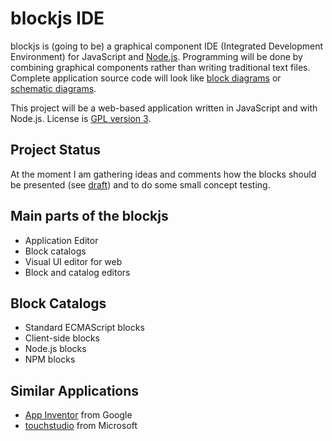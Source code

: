 
blockjs IDE
================================

blockjs is (going to be) a graphical component IDE (Integrated Development 
Environment) for JavaScript and [Node.js](http://www.nodejs.org). Programming 
will be done by combining graphical components rather than writing traditional 
text files. Complete application source code will look like [block 
diagrams](http://en.wikipedia.org/wiki/Block_diagram) or [schematic 
diagrams](http://en.wikipedia.org/wiki/Schematics).

This project will be a web-based application written in JavaScript and with 
Node.js. License is [GPL version 3](https://github.com/jheusala/blockjs/blob/master/COPYING).

Project Status
-------------

At the moment I am gathering ideas and comments how the blocks should be 
presented (see 
[draft](https://github.com/jheusala/blockjs/blob/master/doc/draft-of-component-specs.png)) 
and to do some small concept testing.

Main parts of the blockjs
-------------------------
* Application Editor
* Block catalogs
* Visual UI editor for web
* Block and catalog editors

Block Catalogs
--------------
* Standard ECMAScript blocks
* Client-side blocks
* Node.js blocks
* NPM blocks

Similar Applications
--------------------
* [App Inventor](http://appinventor.googlelabs.com/about/) from Google
* [touchstudio](http://research.microsoft.com/en-us/projects/touchstudio/) from Microsoft
